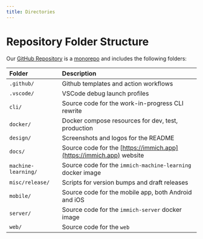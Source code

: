 ```yaml
---
title: Directories
---
```


# Repository Folder Structure

Our [GitHub Repository](https://github.com/wizarrrrr/wizarr) is a [monorepo](https://en.wikipedia.org/wiki/Monorepo) and includes the following folders:

| Folder              | Description                                                          |
| :------------------ | :------------------------------------------------------------------- |
| `.github/`          | Github templates and action workflows                                |
| `.vscode/`          | VSCode debug launch profiles                                         |
| `cli/`              | Source code for the work-in-progress CLI rewrite                     |
| `docker/`           | Docker compose resources for dev, test, production                   |
| `design/`           | Screenshots and logos for the README                                 |
| `docs/`             | Source code for the [https://immich.app](https://immich.app) website |
| `machine-learning/` | Source code for the `immich-machine-learning` docker image           |
| `misc/release/`     | Scripts for version bumps and draft releases                         |
| `mobile/`           | Source code for the mobile app, both Android and iOS                 |
| `server/`           | Source code for the `immich-server` docker image                     |
| `web/`              | Source code for the `web`                                            |

